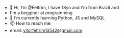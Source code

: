 - 👋 Hi, I’m @Feltrim, I have 18yo and I'm from Brazil and
- I'm a begginer at programming
- 🌱 I’m currently learning Python, JS and MySQL
- 📫 How to reach me:
- email: vitorfeltrim13542@gmail.com

<!---
Feltrim/Feltrim is a ✨ special ✨ repository because its `README.md` (this file) appears on your GitHub profile.
You can click the Preview link to take a look at your changes.
--->
